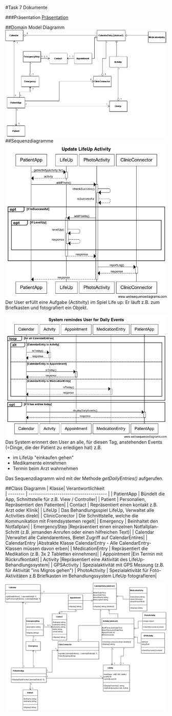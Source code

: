 #Task 7 Dokumente

###Präsentation
[Präsentation](design.pptx)

##Domain Model Diagramm
![Domain Model](domainModelSED.png)
##Sequenzdiagramme 
![Sequenzdiagramm1](lifeUpActivtiy.png)
Der User erfüllt eine Aufgabe (Actitvity) im Spiel Life up: Er läuft z.B. zum Briefkasten und fotografiert ein Objekt.



![Sequenzdiagramm2](remideDailyEvents.png)
Das System erinnert den User an alle, für diesen Tag, anstehenden Events (=Dinge, die der Patient zu erledigen hat)
z.B. 
* im LifeUp "einkaufen gehen"
* Medikamente einnehmen
* Termin beim Arzt wahrnehmen

Das Sequenzdiagramm wird mit der Methode *getDailyEntries()* aufgerufen.


##Class Diagramm
| Klasse| Verantwortlichkeit                             
| -------- | -------------------------------------- |
| PatientApp  | Bündelt die App, Schnittstelle für z.B. View / Controller| 
| Patient  | Personalien, Repräsentiert den Patienten| 
| Contact  | Repräsentiert einen kontakt z.B. Arzt oder Klinik|
| LifeUp  | Das Behandlungsspiel LifeUp, Verwaltet alle Activities direkt|
| ClinicConector  | Die Schnittstelle, welche die Kommunikation mit Fremdsystemen regelt|
| Emergency  | Beinhaltet den Notfallplan|
| EmergencyStep  |Repräsentiert einen einzelnen Notfallplan-Schritt (z.B. jemanden Anrufen oder einen hilfreichen Text)|
| Calendar  |Verwaltet alle Calendarentires, Bietet Zugriff auf CalendarEntires|
| CalendarEntry  |Abstrakte Klasse CalendarEntry - Alle CalendarEntry-Klassen müssen davon erben|
| MedicationEntry  | Repräsentiert die Medikation (z.B. 3x 2 Tabletten einnehmen)|
| Appointment  |Ein Termin mit Rückrufkontakt|
| Activity  |Repräsentiert eine Aktivität des LifeUp-Behandlungssystem|
| GPSActivity  | Spezialaktivität mit GPS Messung (z.B. für Aktivität "ins Migros gehen")
| PhotoActivity  | Spezialaktivität für Foto-Aktivitäten z.B Briefkasten im Behandlungssystem LifeUp fotografieren|

![Classdiagramm](classDiagrammSED.png)
